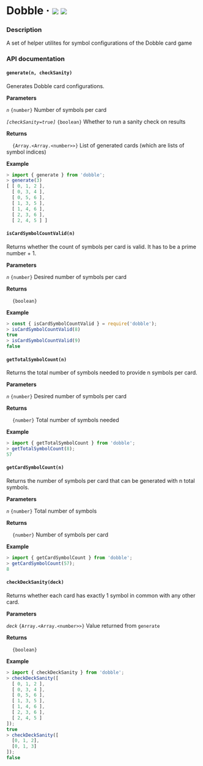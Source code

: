 # Dobble &middot; [![](https://img.shields.io/npm/v/dobble?style=flat-square)](https://www.npmjs.com/package/dobble) ![](https://img.shields.io/npm/dm/dobble?style=flat-square)

### Description

A set of helper utilites for symbol configurations of the Dobble card game

### API documentation

#### `generate(n, checkSanity)`

Generates Dobble card configurations.

**Parameters**

*`n`* `{number}` Number of symbols per card

*`[checkSanity=true]`* `{boolean}` Whether to run a sanity check on results

**Returns**

&nbsp;&nbsp;&nbsp;&nbsp;`{Array.<Array.<number>>}` List of generated cards (which are lists of symbol indices)

**Example**

```js
> import { generate } from 'dobble';
> generate(3)
[ [ 0, 1, 2 ],
  [ 0, 3, 4 ],
  [ 0, 5, 6 ],
  [ 1, 3, 5 ],
  [ 1, 4, 6 ],
  [ 2, 3, 6 ],
  [ 2, 4, 5 ] ]
```


#### `isCardSymbolCountValid(n)`

Returns whether the count of symbols per card is valid. It has to be a prime number + 1.

**Parameters**

*`n`* `{number}` Desired number of symbols per card

**Returns**

&nbsp;&nbsp;&nbsp;&nbsp;`{boolean}`

**Example**

```js
> const { isCardSymbolCountValid } = require('dobble');
> isCardSymbolCountValid(8)
true
> isCardSymbolCountValid(9)
false
```


#### `getTotalSymbolCount(n)`

Returns the total number of symbols needed to provide n symbols per card.

**Parameters**

*`n`* `{number}` Desired number of symbols per card

**Returns**

&nbsp;&nbsp;&nbsp;&nbsp;`{number}` Total number of symbols needed

**Example**

```js
> import { getTotalSymbolCount } from 'dobble';
> getTotalSymbolCount(8);
57
```


#### `getCardSymbolCount(n)`

Returns the number of symbols per card that can be generated with n total symbols.

**Parameters**

*`n`* `{number}` Total number of symbols

**Returns**

&nbsp;&nbsp;&nbsp;&nbsp;`{number}` Number of symbols per card

**Example**

```js
> import { getCardSymbolCount } from 'dobble';
> getCardSymbolCount(57);
8
```


#### `checkDeckSanity(deck)`

Returns whether each card has exactly 1 symbol in common with any other card.

**Parameters**

*`deck`* `{Array.<Array.<number>>}` Value returned from `generate`

**Returns**

&nbsp;&nbsp;&nbsp;&nbsp;`{boolean}`

**Example**

```js
> import { checkDeckSanity } from 'dobble';
> checkDeckSanity([
  [ 0, 1, 2 ],
  [ 0, 3, 4 ],
  [ 0, 5, 6 ],
  [ 1, 3, 5 ],
  [ 1, 4, 6 ],
  [ 2, 3, 6 ],
  [ 2, 4, 5 ]
]);
true
> checkDeckSanity([
  [0, 1, 2],
  [0, 1, 3]
]);
false
```
